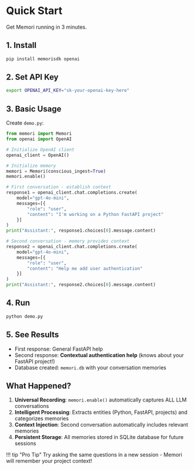 # Quick Start

Get Memori running in 3 minutes.

## 1. Install

```bash
pip install memorisdk openai
```

## 2. Set API Key

```bash
export OPENAI_API_KEY="sk-your-openai-key-here"
```

## 3. Basic Usage

Create `demo.py`:

```python
from memori import Memori
from openai import OpenAI

# Initialize OpenAI client
openai_client = OpenAI()

# Initialize memory
memori = Memori(conscious_ingest=True)
memori.enable()

# First conversation - establish context
response1 = openai_client.chat.completions.create(
    model="gpt-4o-mini",
    messages=[{
        "role": "user", 
        "content": "I'm working on a Python FastAPI project"
    }]
)
print("Assistant:", response1.choices[0].message.content)

# Second conversation - memory provides context  
response2 = openai_client.chat.completions.create(
    model="gpt-4o-mini", 
    messages=[{
        "role": "user",
        "content": "Help me add user authentication"
    }]
)
print("Assistant:", response2.choices[0].message.content)
```

## 4. Run

```bash
python demo.py
```

## 5. See Results

- First response: General FastAPI help
- Second response: **Contextual authentication help** (knows about your FastAPI project!)
- Database created: `memori.db` with your conversation memories

## What Happened?

1. **Universal Recording**: `memori.enable()` automatically captures ALL LLM conversations
2. **Intelligent Processing**: Extracts entities (Python, FastAPI, projects) and categorizes memories
3. **Context Injection**: Second conversation automatically includes relevant memories
4. **Persistent Storage**: All memories stored in SQLite database for future sessions

!!! tip "Pro Tip"
    Try asking the same questions in a new session - Memori will remember your project context!